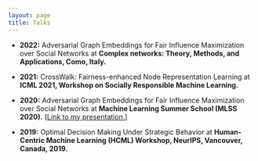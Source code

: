 ```yaml
---
layout: page
title: Talks
---
```

- <b>2022:</b> Adversarial Graph Embeddings for Fair Influence Maximization over Social Networks at <b> Complex networks: Theory, Methods, and Applications, Como, Italy. </b>


<!-- - <b>2022:</b> Hunting for Dual-target Set on a Class of Hierarchical Networks at <b>International Conference on Network Science (NetSci-X 2022).</b> 
 -->
- <b>2021:</b> CrossWalk: Fairness-enhanced Node Representation Learning at <b>ICML 2021, Workshop on Socially Responsible Machine Learning.</b>  

<!-- - <b>2020:</b> Adversarial Graph Embeddings for Fair Influence Maximization over Social Networks at <b> International Joint Conference on Artificial Intelligence 2020 (IJCAI’20).</b>  -->

- <b>2020:</b> Adversarial Graph Embeddings for Fair Influence Maximization over Social Networks at <b>Machine Learning Summer School (MLSS 2020).</b> [<a href="https://www.youtube.com/watch?v=dYSjbhN6zss&t=12s">Link to my presentation.</a>]  


- <b>2019:</b> Optimal Decision Making Under Strategic Behavior at <b>Human-Centric Machine Learning (HCML) Workshop, NeurIPS, Vancouver, Canada, 2019.</b>




 


<!--
My name is Inigo Montoya. I have the following qualities:

- I rock a great mustache
- I'm extremely loyal to my family

What else do you need?

### my history

To be honest, I'm having some trouble remembering right now, so why don't you just watch [my movie](http://en.wikipedia.org/wiki/The_Princess_Bride_%28film%29) and it will answer **all** your questions. -->
